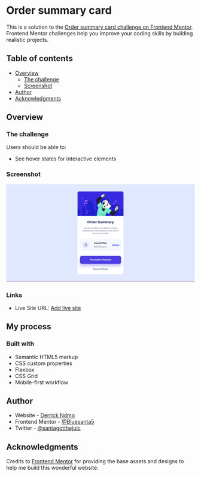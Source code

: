 # Order summary card

This is a solution to the [Order summary card challenge on Frontend Mentor](https://www.frontendmentor.io/challenges/order-summary-component-QlPmajDUj). Frontend Mentor challenges help you improve your coding skills by building realistic projects. 

## Table of contents

- [Overview](#overview)
  - [The challenge](#the-challenge)
  - [Screenshot](#screenshot)
- [Author](#author)
- [Acknowledgments](#acknowledgments)


## Overview

### The challenge

Users should be able to:

- See hover states for interactive elements

### Screenshot

![product_image](images/screenshot.png)


### Links

- Live Site URL: [Add live site](https://your-live-site-url.com)

## My process

### Built with

- Semantic HTML5 markup
- CSS custom properties
- Flexbox
- CSS Grid
- Mobile-first workflow

## Author

- Website - [Derrick Ndmo](https://www.your-site.com)
- Frontend Mentor - [@Bluesanta5](https://www.frontendmentor.io/profile/Bluesanta5)
- Twitter - [@santagotthejuic](https://www.twitter.com/santagotthejuic)


## Acknowledgments

Credits to [Frontend Mentor](https://www.frontendmentor.io/challenges/order-summary-component-QlPmajDUj) for providing the base assets and designs to help me build this wonderful website.